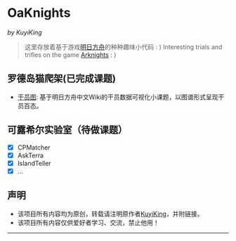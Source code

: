 # OaKnights
*by KuyiKing*

> 这里存放着基于游戏[明日方舟](https://ak.hypergryph.com/index)的种种趣味小代码 : )
> Interesting trials and trifles on the game [Arknights](https://ak.hypergryph.com/index) : )


## 罗德岛猫爬架(已完成课题)
- [干员图](https://github.com/Schlampig/OaKnights/tree/main/OperatorGraph): 基于明日方舟中文Wiki的干员数据可视化小课题，以图谱形式呈现干员百态。

## 可露希尔实验室（待做课题）
- [x] CPMatcher
- [x] AskTerra
- [x] IslandTeller
- [x] ... 

## 声明
- 该项目所有内容均为原创，转载请注明原作者[KuyiKing](https://github.com/Schlampig)，并附链接。
- 该项目所有内容仅供爱好者学习、交流，禁止他用！

---

